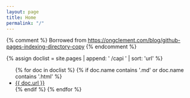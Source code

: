 ```yaml
---
layout: page
title: Home
permalink: "/"
---
```


{% comment %}
    Borrowed from https://ongclement.com/blog/github-pages-indexing-directory-copy
{% endcomment %}

{% assign doclist = site.pages | append: ' /capi ' | sort: 'url'  %}
<ul>
    {% for doc in doclist %}
        {% if doc.name contains '.md' or doc.name contains '.html' %}
            <li><a href="{{ site.baseurl }}{{ doc.url }}">{{ doc.url }}</a></li>
        {% endif %}
    {% endfor %}
</ul>
